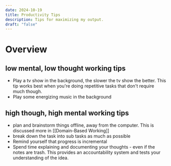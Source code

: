 ```yaml
---
date: 2024-10-19
title: Productivity Tips
description: Tips for maximizing my output.
draft: "false"
---
```

# Overview

## low mental, low thought working tips
- Play a tv show in the background, the slower the tv show the better. This tip works best when you're doing repetitive tasks that don't require much though.
- Play some energizing music in the background 

## high though, high mental working tips
- plan and brainstorm things offline, away from the computer. This is discussed more in [[Domain-Based Working]]
- break down the task into sub tasks as much as possible
- Remind yourself that progress is incremental
- Spend time explaining and documenting your thoughts - even if the notes are trash. This provides an accountability system and tests your understanding of the idea.